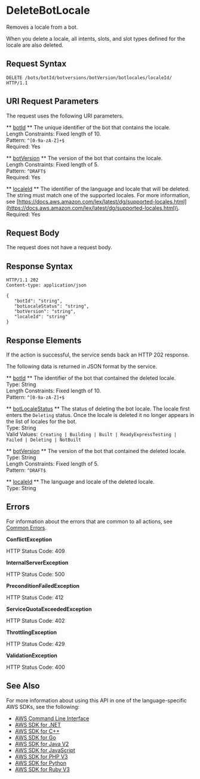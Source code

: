 # DeleteBotLocale<a name="API_DeleteBotLocale"></a>

Removes a locale from a bot\.

When you delete a locale, all intents, slots, and slot types defined for the locale are also deleted\.

## Request Syntax<a name="API_DeleteBotLocale_RequestSyntax"></a>

```
DELETE /bots/botId/botversions/botVersion/botlocales/localeId/ HTTP/1.1
```

## URI Request Parameters<a name="API_DeleteBotLocale_RequestParameters"></a>

The request uses the following URI parameters\.

 ** [botId](#API_DeleteBotLocale_RequestSyntax) **   <a name="lexv2-DeleteBotLocale-request-botId"></a>
The unique identifier of the bot that contains the locale\.  
Length Constraints: Fixed length of 10\.  
Pattern: `^[0-9a-zA-Z]+$`   
Required: Yes

 ** [botVersion](#API_DeleteBotLocale_RequestSyntax) **   <a name="lexv2-DeleteBotLocale-request-botVersion"></a>
The version of the bot that contains the locale\.   
Length Constraints: Fixed length of 5\.  
Pattern: `^DRAFT$`   
Required: Yes

 ** [localeId](#API_DeleteBotLocale_RequestSyntax) **   <a name="lexv2-DeleteBotLocale-request-localeId"></a>
The identifier of the language and locale that will be deleted\. The string must match one of the supported locales\. For more information, see [https://docs.aws.amazon.com/lex/latest/dg/supported-locales.html](https://docs.aws.amazon.com/lex/latest/dg/supported-locales.html)\.  
Required: Yes

## Request Body<a name="API_DeleteBotLocale_RequestBody"></a>

The request does not have a request body\.

## Response Syntax<a name="API_DeleteBotLocale_ResponseSyntax"></a>

```
HTTP/1.1 202
Content-type: application/json

{
   "botId": "string",
   "botLocaleStatus": "string",
   "botVersion": "string",
   "localeId": "string"
}
```

## Response Elements<a name="API_DeleteBotLocale_ResponseElements"></a>

If the action is successful, the service sends back an HTTP 202 response\.

The following data is returned in JSON format by the service\.

 ** [botId](#API_DeleteBotLocale_ResponseSyntax) **   <a name="lexv2-DeleteBotLocale-response-botId"></a>
The identifier of the bot that contained the deleted locale\.  
Type: String  
Length Constraints: Fixed length of 10\.  
Pattern: `^[0-9a-zA-Z]+$` 

 ** [botLocaleStatus](#API_DeleteBotLocale_ResponseSyntax) **   <a name="lexv2-DeleteBotLocale-response-botLocaleStatus"></a>
The status of deleting the bot locale\. The locale first enters the `Deleting` status\. Once the locale is deleted it no longer appears in the list of locales for the bot\.  
Type: String  
Valid Values:` Creating | Building | Built | ReadyExpressTesting | Failed | Deleting | NotBuilt` 

 ** [botVersion](#API_DeleteBotLocale_ResponseSyntax) **   <a name="lexv2-DeleteBotLocale-response-botVersion"></a>
The version of the bot that contained the deleted locale\.  
Type: String  
Length Constraints: Fixed length of 5\.  
Pattern: `^DRAFT$` 

 ** [localeId](#API_DeleteBotLocale_ResponseSyntax) **   <a name="lexv2-DeleteBotLocale-response-localeId"></a>
The language and locale of the deleted locale\.  
Type: String

## Errors<a name="API_DeleteBotLocale_Errors"></a>

For information about the errors that are common to all actions, see [Common Errors](CommonErrors.md)\.

 **ConflictException**   
  
HTTP Status Code: 409

 **InternalServerException**   
  
HTTP Status Code: 500

 **PreconditionFailedException**   
  
HTTP Status Code: 412

 **ServiceQuotaExceededException**   
  
HTTP Status Code: 402

 **ThrottlingException**   
  
HTTP Status Code: 429

 **ValidationException**   
  
HTTP Status Code: 400

## See Also<a name="API_DeleteBotLocale_SeeAlso"></a>

For more information about using this API in one of the language\-specific AWS SDKs, see the following:
+  [AWS Command Line Interface](https://docs.aws.amazon.com/goto/aws-cli/models.lex.v2-2020-08-07/DeleteBotLocale) 
+  [AWS SDK for \.NET](https://docs.aws.amazon.com/goto/DotNetSDKV3/models.lex.v2-2020-08-07/DeleteBotLocale) 
+  [AWS SDK for C\+\+](https://docs.aws.amazon.com/goto/SdkForCpp/models.lex.v2-2020-08-07/DeleteBotLocale) 
+  [AWS SDK for Go](https://docs.aws.amazon.com/goto/SdkForGoV1/models.lex.v2-2020-08-07/DeleteBotLocale) 
+  [AWS SDK for Java V2](https://docs.aws.amazon.com/goto/SdkForJavaV2/models.lex.v2-2020-08-07/DeleteBotLocale) 
+  [AWS SDK for JavaScript](https://docs.aws.amazon.com/goto/AWSJavaScriptSDK/models.lex.v2-2020-08-07/DeleteBotLocale) 
+  [AWS SDK for PHP V3](https://docs.aws.amazon.com/goto/SdkForPHPV3/models.lex.v2-2020-08-07/DeleteBotLocale) 
+  [AWS SDK for Python](https://docs.aws.amazon.com/goto/boto3/models.lex.v2-2020-08-07/DeleteBotLocale) 
+  [AWS SDK for Ruby V3](https://docs.aws.amazon.com/goto/SdkForRubyV3/models.lex.v2-2020-08-07/DeleteBotLocale) 